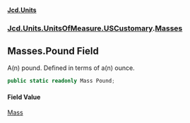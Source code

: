 #### [Jcd.Units](index.md 'index')
### [Jcd.Units.UnitsOfMeasure.USCustomary](Jcd.Units.UnitsOfMeasure.USCustomary.md 'Jcd.Units.UnitsOfMeasure.USCustomary').[Masses](Jcd.Units.UnitsOfMeasure.USCustomary.Masses.md 'Jcd.Units.UnitsOfMeasure.USCustomary.Masses')

## Masses.Pound Field

A(n) pound. Defined in terms of a(n) ounce.

```csharp
public static readonly Mass Pound;
```

#### Field Value
[Mass](Jcd.Units.UnitTypes.Mass.md 'Jcd.Units.UnitTypes.Mass')